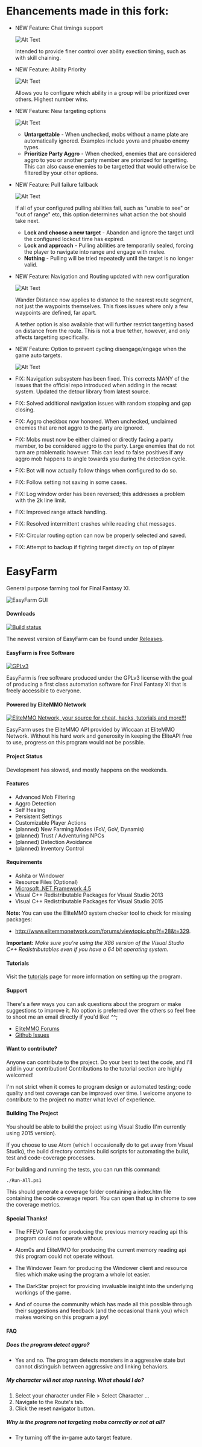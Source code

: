 # Ehancements made in this fork:
- NEW Feature: Chat timings support

    ![Alt Text](/.github/images/chat-timing.png)

    Intended to provide finer control over ability exection timing, such as with skill chaining.
- NEW Feature: Ability Priority

    ![Alt Text](/.github/images/ability-priority.png)

    Allows you to configure which ability in a group will be prioritized over others. Highest number wins.
- NEW Feature: New targeting options

    ![Alt Text](/.github/images/targeting.png)

    - **Untargettable** - When unchecked, mobs without a name plate are automatically ignored. Examples include yovra and phuabo enemy types.
    - **Prioritize Party Aggro** - When checked, enemies that are considered aggro to you or another party member are priorized for targetting. This can also cause enemies to be targetted that would otherwise be filtered by your other options.
- NEW Feature: Pull failure fallback

    ![Alt Text](/.github/images/pull-fallback.png)

    If all of your configured pulling abilities fail, such as "unable to see" or "out of range" etc, this option determines what action the bot should take next.

    - **Lock and choose a new target** - Abandon and ignore the target until the configured lockout time has expired.
    - **Lock and approach** - Pulling abilities are temporarily sealed, forcing the player to navigate into range and engage with melee.
    - **Nothing** - Pulling will be tried repeatedly until the target is no longer valid.

- NEW Feature: Navigation and Routing updated with new configuration

    ![Alt Text](/.github/images/config-nav.png)

    Wander Distance now applies to distance to the nearest route segment, not just the waypoints themselves. This fixes issues where only a few waypoints are defined, far apart.

    A tether option is also available that will further restrict targetting based on distance from the route. This is not a true tether, however, and only affects targetting specifically.

- NEW Feature: Option to prevent cycling disengage/engage when the game auto targets.

    ![Alt Text](/.github/images/autotarget.png)
- FIX: Navigation subsystem has been fixed. This corrects MANY of the issues that the official repo introduced when adding in the recast system. Updated the detour library from latest source.
- FIX: Solved additional navigation issues with random stopping and gap closing.
- FIX: Aggro checkbox now honored. When unchecked, unclaimed enemies that are not aggro to the party are ignored.
- FIX: Mobs must now be either claimed or directly facing a party member, to be considered aggro to the party. Large enemies that do not turn are problematic however. This can lead to false positives if any aggro mob happens to angle towards you during the detection cycle.
- FIX: Bot will now actually follow things when configured to do so.
- FIX: Follow setting not saving in some cases.
- FIX: Log window order has been reversed; this addresses a problem with the 2k line limit.
- FIX: Improved range attack handling.
- FIX: Resolved intermittent crashes while reading chat messages.
- FIX: Circular routing option can now be properly selected and saved.
- FIX: Attempt to backup if fighting target directly on top of player

# EasyFarm
General purpose farming tool for Final Fantasy XI. 

![EasyFarm GUI](https://cloud.githubusercontent.com/assets/5349608/18617645/662f66d8-7da2-11e6-8039-af1f54a52dcb.png)

#### Downloads 
[![Build status](https://ci.appveyor.com/api/projects/status/6o73j4hrbk02xroq?svg=true)](https://ci.appveyor.com/project/Mykezero/easyfarm)

The newest version of EasyFarm can be found under [Releases](https://github.com/EasyFarm/EasyFarm/releases).

#### EasyFarm is Free Software
[![GPLv3](https://www.gnu.org/graphics/gplv3-127x51.png)](https://www.gnu.org/philosophy/free-sw.html)

EasyFarm is free software produced under the GPLv3 license with the goal of producing a first class automation software for Final Fantasy XI that is freely accessible to everyone. 

#### Powered by EliteMMO Network
[![EliteMMO Network, your source for cheat, hacks, tutorials and more!!!](https://www.elitemmonetwork.com/img/468_60_FFXI.gif)](http://www.elitemmonetwork.com)

EasyFarm uses the EliteMMO API provided by Wiccaan at EliteMMO Network. Without his hard work and generosity in keeping the EliteAPI free to use, progress on this program would not be possible. 

#### Project Status
Development has slowed, and mostly happens on the weekends.

#### Features
* Advanced Mob Filtering 
* Aggro Detection
* Self Healing
* Persistent Settings
* Customizable Player Actions
* (planned) New Farming Modes (FoV, GoV, Dynamis) 
* (planned) Trust / Adventuring NPCs
* (planned) Detection Avoidance
* (planned) Inventory Control 

#### Requirements
* Ashita or Windower
* Resource Files (Optional)
* [Microsoft .NET Framework 4.5](https://www.microsoft.com/en-US/Download/details.aspx?id=30653)
* Visual C++ Redistributable Packages for Visual Studio 2013  
* Visual C++ Redistributable Packages for Visual Studio 2015  

**Note:** You can use the EliteMMO system checker tool to check for missing packages:  
* http://www.elitemmonetwork.com/forums/viewtopic.php?f=28&t=329. 

**Important:** *Make sure you're using the X86 version of the Visual Studio C++ Redistributables even if you have a 64 bit operating system.*
    
#### Tutorials
Visit the [tutorials](https://github.com/EasyFarm/EasyFarm/wiki) page for more information on setting up the program. 

#### Support
There's a few ways you can ask questions about the program or make suggestions to improve it. No option is preferred over the others so feel free to shoot me an email directly if you'd like! ^^;
* [EliteMMO Forums](http://www.elitemmonetwork.com/forums/viewtopic.php?f=10&t=394&sid=8152260e9de28e6e0a8319cae7701bd0)
* [Github Issues](https://github.com/EasyFarm/EasyFarm/issues)

#### Want to contribute?
Anyone can contribute to the project. Do your best to test the code, and I'll add in your contribution! Contributions to the tutorial section are highly welcomed! 

I'm not strict when it comes to program design or automated testing; code quality and test coverage can be improved over time. I welcome anyone to contribute to the project no matter what level of experience.

#### Building The Project
You should be able to build the project using Visual Studio (I'm currently using 2015 version). 

If you choose to use Atom (which I occasionally do to get away from Visual Studio), the build directory contains build scripts for automating the build, test and code-coverage processes. 

For building and running the tests, you can run this command: 

`./Run-All.ps1`

This should generate a coverage folder containing a index.htm file containing the code coverage report. You can open that up in chrome to see the coverage metrics. 

#### Special Thanks!

* The FFEVO Team for producing the previous memory reading api this program could not operate without.

* Atom0s and EliteMMO for producing the current memory reading api this program could not operate without. 

* The Windower Team for producing the Windower client and resource files which make using the program a whole lot easier. 

* The DarkStar project for providing invaluable insight into the underlying workings of the game. 

* And of course the community which has made all this possible through their suggestions and feedback (and the occasional thank you) which makes working on this program a joy! 

#### FAQ

##### Does the program detect aggro?
* Yes and no. The program detects monsters in a aggressive state but cannot distinguish between aggressive and linking behaviors. 

##### My character will not stop running. What should I do?
1. Select your character under File > Select Character ...
1. Navigate to the Route's tab. 
2. Click the reset navigator button. 

##### Why is the program not targeting mobs correctly or not at all?
* Try turning off the in-game auto target feature.
